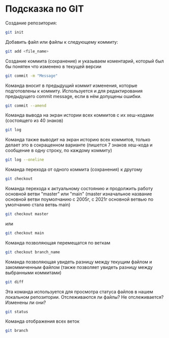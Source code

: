 # Подсказка по GIT
Создание репозитория:
```sh
git init
```
Добавить файл или файлы к следующему коммиту:
```sh
git add <file_name>
```
Создание коммита (сохранение) и указываем коментарий, который был бы понятен что изменено в текущей версии
```sh
git commit -m "Message"
```
Команда вносит в предыдущий коммит изменения, которые подготовлены к коммиту. Используется и для редактирования предыдущего commit message, если в нём допущены ошибки.
```sh
git commit --amend
```
Команда вывода на экран истории всех коммитов с их хеш-кодами (состоящего из 40 знаков)
```sh
git log
```
Команда также выводит на экран историю всех коммитов, только делает это в сокращенном варианте (пишется 7 знаков хеш-кода и сообщение в одну строку, по каждому коммиту)
```sh
git log --oneline
```
Команда перехода от одного коммита (сохранения) к другому
```sh
git checkout
```
Команда перехода к актуальному состоянию и продолжить работу основной ветви "master" или "main" (master изначальное название основной ветви поумолчанию с 2005г, с 2021г основной ветвью по умолчанию стала ветвь main)
```sh
git checkout master
```
 или
```sh
git checkout main
```
Команда позволяющая перемещатся по веткам
```sh
git checkout branch_name
```

Команда позволяющая увидеть разницу между текущим файлом и закоммиченным файлом (также позволяет увидеть разницу между выбранными коммитами)
```sh
git diff
```

Эта команда используется для просмотра статуса файлов в нашем локальном репозитории. Отслеживаются ли файлы? Не отслеживается? Изменены ли они?
```sh
git status
```
Команда отображения всех веток
```sh
git branch
```



